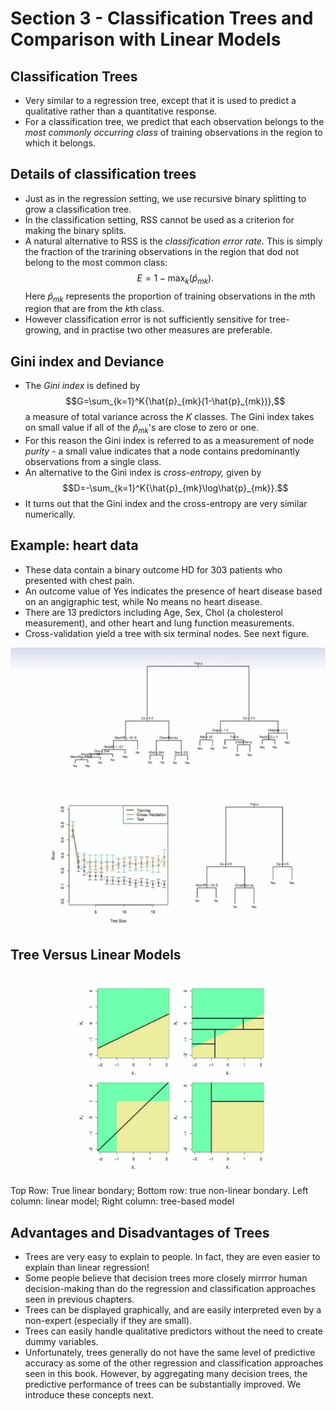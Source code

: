# Section 3 - Classification Trees and Comparison with Linear Models
## Classification Trees
* Very similar to a regression tree, except that it is used to predict a qualitative rather than a quantitative response.
* For a classification tree, we predict that each observation belongs to the _most commonly occurring class_ of training observations in the region to which it belongs.
## Details of classification trees
* Just as in the regression setting, we use recursive binary splitting to grow a classification tree.
* In the classification setting, RSS cannot be used as a criterion for making the binary splits.
* A natural alternative to RSS is the _classification error rate._ This is simply the fraction of the trarining observations in the region that dod not belong to the most common class:
$$E=1-\max_k(\hat{p}_{mk}).$$
Here $\hat{p}_{mk}$ represents the proportion of training observations in the $m$th region that are from the $k$th class.
* However classification error is not sufficiently sensitive for tree-growing, and in practise two other measures are preferable.
## Gini index and Deviance
* The _Gini index_ is defined by
$$G=\sum_{k=1}^K{\hat{p}_{mk}(1-\hat{p}_{mk})},$$
a measure of total variance across the $K$ classes. The Gini index takes on small value if all of the $\hat{p}_{mk}$'s are close to zero or one.
* For this reason the Gini index is referred to as a measurement of node _purity_ - a small value indicates that a node contains predominantly observations from a single class.
* An alternative to the Gini index is _cross-entropy,_ given by
$$D=-\sum_{k=1}^K{\hat{p}_{mk}\log\hat{p}_{mk}}.$$
* It turns out that the Gini index and the cross-entropy are very similar numerically.
## Example: heart data
* These data contain a binary outcome $\text{HD}$ for $303$ patients who presented with chest pain.
* An outcome value of $\text{Yes}$ indicates the presence of heart disease based on an angigraphic test, while $\text{No}$ means no heart disease.
* There are $13$ predictors including $\text{Age, Sex, Chol}$ (a cholesterol measurement), and other heart and lung function measurements.
* Cross-validation yield a tree with six terminal nodes. See next figure.

![](images/heart.png)
## Tree Versus Linear Models
![](images/linear.png)

Top Row: True linear bondary; Bottom row: true non-linear bondary.
Left column: linear model; Right column: tree-based model
## Advantages and Disadvantages of Trees
* Trees are very easy to explain to people. In fact, they are even easier to explain than linear regression!
* Some people believe that decision trees more closely mirrror human decision-making than do the regression and classification approaches seen in previous chapters.
* Trees can be displayed graphically, and are easily interpreted even by a non-expert (especially if they are small).
* Trees can easily handle qualitative predictors without the need to create dummy variables.
* Unfortunately, trees generally do not have the same level of predictive accuracy as some of the other regression and classification approaches seen in this book.
However, by aggregating many decision trees, the predictive performance of trees can be substantially improved. We introduce these concepts next.